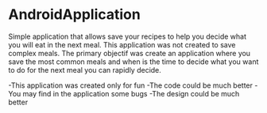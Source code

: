 # AndroidApplication
Simple application that allows save your recipes to help you decide what you will eat in the next meal.
This application was not created to save complex meals. The primary objectif was create an application where you save the most
common meals and when is the time to decide what you want to do for the next meal you can rapidly decide. 


-This application was created only for fun 
-The code could be much better
-You may find in the application some bugs
-The design could be much better

